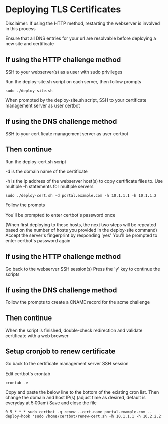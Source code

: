 # Deploying TLS Certificates

Disclaimer: If using the HTTP method, restarting the webserver is involved in this process

Ensure that all DNS entries for your url are resolvable before deploying a new site and certificate

## If using the HTTP challenge method

SSH to your webserver(s) as a user with sudo privileges

Run the deploy-site.sh script on each server, then follow prompts

    sudo ./deploy-site.sh

When prompted by the deploy-site.sh script, SSH to your certificate management server as user certbot

## If using the DNS challenge method

SSH to your certificate management server as user certbot

## Then continue

Run the deploy-cert.sh script

-d is the domain name of the certificate

-h is the ip address of the webserver host(s) to copy certificate files to. Use multiple -h statements for multiple servers

    sudo ./deploy-cert.sh -d portal.example.com -h 10.1.1.1 -h 10.1.1.2

Follow the prompts

You'll be prompted to enter certbot's password once

(When first deploying to these hosts, the next two steps will be repeated based on the number of hosts you provided in the deploy-site command)
Accept the server's fingerprint by responding 'yes'
You'll be prompted to enter certbot's password again

## If using the HTTP challenge method

Go back to the webserver SSH session(s)
Press the 'y' key to continue the scripts

## If using the DNS challenge method

Follow the prompts to create a CNAME record for the acme challenge

## Then continue

When the script is finished, double-check redirection and validate certificate with a web browser

## Setup cronjob to renew certificate

Go back to the certificate management server SSH session

Edit certbot's crontab

    crontab -e

Copy and paste the below line to the bottom of the existing cron list. Then change the domain and host IP(s) (adjust time as desired, default is everyday at 5:00am)
Save and close the file

    0 5 * * * sudo certbot -q renew --cert-name portal.example.com --deploy-hook 'sudo /home/certbot/renew-cert.sh -h 10.1.1.1 -h 10.2.2.2'
